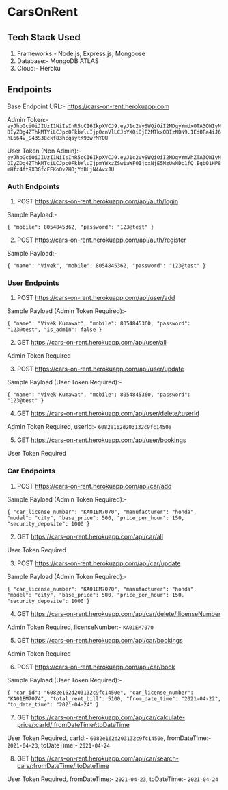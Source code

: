 # CarsOnRent

## Tech Stack Used
1. Frameworks:- Node.js, Express.js, Mongoose
2. Database:- MongoDB ATLAS
3. Cloud:- Heroku

## Endpoints
Base Endpoint URL:- https://cars-on-rent.herokuapp.com

Admin Token:- `eyJhbGciOiJIUzI1NiIsInR5cCI6IkpXVCJ9.eyJ1c2VySWQiOiI2MDgyYmUxOTA3OWIyNDIyZDg4ZThkMTYiLCJpc0FkbWluIjp0cnVlLCJpYXQiOjE2MTkxODIzNDN9.1EdOFa4iJ6hL664v_S43S38ckf83hcqsytK93wrMYQU`

User Token (Non Admin):- `eyJhbGciOiJIUzI1NiIsInR5cCI6IkpXVCJ9.eyJ1c2VySWQiOiI2MDgyYmVhZTA3OWIyNDIyZDg4ZThkMTciLCJpc0FkbWluIjpmYWxzZSwiaWF0IjoxNjE5MzUwNDc1fQ.Egb01HP8mHfz4ft9X3GfcFEKoOv2HOjYdBLjN4AvxJU`

### Auth Endpoints
1. POST https://cars-on-rent.herokuapp.com/api/auth/login

Sample Payload:- 

`{
    "mobile": 8054845362,
    "password": "123@test"
}`

2. POST https://cars-on-rent.herokuapp.com/api/auth/register

Sample Payload:- 

`{
    "name": "Vivek",
    "mobile": 8054845362,
    "password": "123@test"
}`

### User Endpoints
1. POST https://cars-on-rent.herokuapp.com/api/user/add

Sample Payload (Admin Token Required):- 

`{
    "name": "Vivek Kumawat",
    "mobile": 8054845360,
    "password": "123@test",
    "is_admin": false
}`

2. GET https://cars-on-rent.herokuapp.com/api/user/all

Admin Token Required

3. POST https://cars-on-rent.herokuapp.com/api/user/update

Sample Payload (User Token Required):- 

`{
    "name": "Vivek Kumawat",
    "mobile": 8054845360,
    "password": "123@test"
}`

4. GET https://cars-on-rent.herokuapp.com/api/user/delete/:userId

Admin Token Required, userId:- `6082e162d203132c9fc1450e`

5. GET https://cars-on-rent.herokuapp.com/api/user/bookings

User Token Required

### Car Endpoints
1. POST https://cars-on-rent.herokuapp.com/api/car/add

Sample Payload (Admin Token Required):- 

`{
    "car_license_number": "KA01EM7070",
    "manufacturer": "honda",
    "model": "city",
    "base_price": 500,
    "price_per_hour": 150,
    "security_deposite": 1000
}`

2. GET https://cars-on-rent.herokuapp.com/api/car/all

User Token Required

3. POST https://cars-on-rent.herokuapp.com/api/car/update

Sample Payload (Admin Token Required):- 

`{
    "car_license_number": "KA01EM7070",
    "manufacturer": "honda",
    "model": "city",
    "base_price": 500,
    "price_per_hour": 150,
    "security_deposite": 1000
}`

4. GET https://cars-on-rent.herokuapp.com/api/car/delete/:licenseNumber

Admin Token Required, licenseNumber:- `KA01EM7070`

5. GET https://cars-on-rent.herokuapp.com/api/car/bookings

Admin Token Required

6. POST https://cars-on-rent.herokuapp.com/api/car/book

Sample Payload (User Token Required):-

`{
    "car_id": "6082e162d203132c9fc1450e",
    "car_license_number": "KA01EM7074",
    "total_rent_bill": 5100,
    "from_date_time": "2021-04-22",
    "to_date_time": "2021-04-24"
}`

7. GET https://cars-on-rent.herokuapp.com/api/car/calculate-price/:carId/:fromDateTime/:toDateTime

User Token Required, carId:- `6082e162d203132c9fc1450e`, fromDateTime:- `2021-04-23`, toDateTime:- `2021-04-24`

8. GET https://cars-on-rent.herokuapp.com/api/car/search-cars/:fromDateTime/:toDateTime

User Token Required, fromDateTime:- `2021-04-23`, toDateTime:- `2021-04-24`
